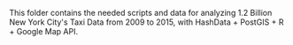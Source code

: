 This folder contains the needed scripts and data for analyzing 1.2 Billion New York City's Taxi Data from 2009 to 2015, with HashData + PostGIS + R + Google Map API.
